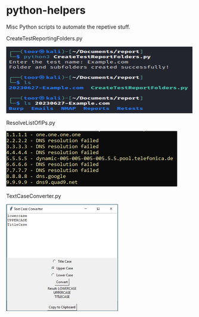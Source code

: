 # python-helpers
Misc Python scripts to automate the repetive stuff.

CreateTestReportingFolders.py

<img src="https://github.com/mr-tomr/python-helpers/blob/main/images/CreateTestReportFolders.png" alt="Alt Text" style="width: 500px;">

ResolveListOfIPs.py

![ResolveListofIPs.py](https://github.com/mr-tomr/python-helpers/blob/main/images/resolveListOfIPs.png)


TextCaseConverter.py

<img src="https://github.com/mr-tomr/python-helpers/blob/main/images/TextCaseConverter.png" alt="Alt Text" style="width: 300px;">

